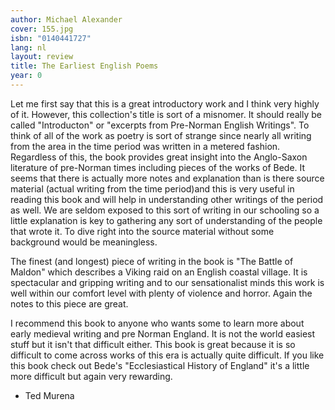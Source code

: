 ```yaml
---
author: Michael Alexander
cover: 155.jpg
isbn: "0140441727"
lang: nl
layout: review
title: The Earliest English Poems
year: 0
---
```


Let me first say that this is a great introductory work and I think very highly of it. However, this collection's title is sort of a misnomer. It should really be called "Introducton" or "excerpts from Pre-Norman English Writings". To think of all of the work as poetry is sort of strange since nearly all writing from the area in the time period was written in a metered fashion. Regardless of this, the book provides great insight into the Anglo-Saxon literature of pre-Norman times including pieces of the works of Bede. It seems that there is actually more notes and explanation than is there source material (actual writing from the time period)and this is very useful in reading this book and will help in understanding other writings of the period as well. We are seldom exposed to this sort of writing in our schooling so a little explanation is key to gathering any sort of understanding of the people that wrote it. To dive right into the source material without some background would be meaningless.

The finest (and longest) piece of writing in the book is "The Battle of Maldon" which describes a Viking raid on an English coastal village. It is spectacular and gripping writing and to our sensationalist minds this work is well within our comfort level with plenty of violence and horror. Again the notes to this piece are great.

I recommend this book to anyone who wants some to learn more about early medieval writing and pre Norman England. It is not the world easiest stuff but it isn't that difficult either. This book is great because it is so difficult to come across works of this era is actually quite difficult. If you like this book check out Bede's "Ecclesiastical History of England" it's a little more difficult but again very rewarding.

- Ted Murena

